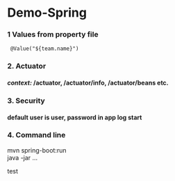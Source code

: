 # Demo-Spring

### 1 Values from property file
``` @Value("${team.name}")```

### 2. Actuator
#### _context:_ /actuator, /actuator/info, /actuator/beans etc.

### 3. Security
#### default user is user, password in app log start

### 4. Command line

mvn spring-boot:run \
java -jar ...

test

